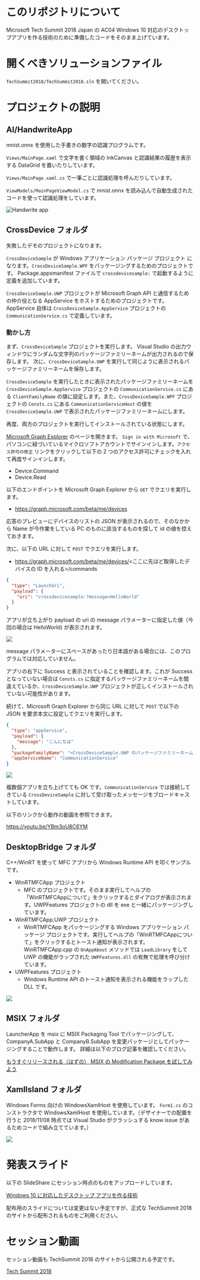 # このリポジトリについて

Microsoft Tech Summit 2018 Japan の AC04 Windows 10 対応のデスクトップアプリを作る技術のために準備したコードをそのまま上げています。

# 開くべきソリューションファイル

`TechSummit2018/TechSummit2018.sln` を開いてください。

# プロジェクトの説明

## AI/HandwriteApp

mnist.onnx を使用した手書きの数字の認識プログラムです。

`Views/MainPage.xaml` で文字を書く領域の InkCanvas と認識結果の履歴を表示する DataGrid を置いたりしています。

`Views/MainPage.xaml.cs` で一筆ごとに認識処理を呼んだりしています。

`ViewModels/MainPageViewModel.cs` で mnist.onnx を読み込んで自動生成されたコードを使って認識処理をしています。

![Handwrite app](images/2018-11-08-15-26-03.png)

## CrossDevice フォルダ

失敗したデモのプロジェクトになります。

`CrossDeviceSample` が Windows アプリケーション パッケージ プロジェクト になります。`CrossDeviceSample.WPF` をパッケージングするためのプロジェクトです。
Package.appxmanifest ファイルで `crossdevicesample:` で起動するように定義を追加しています。

`CrossDeviceSample.UWP` プロジェクトが Microsoft Graph API と通信するための仲介役となる AppService をホストするためのプロジェクトです。
AppService 自体は `CrossDeviceSample.AppService` プロジェクトの `CommunicationService.cs` で定義しています。

### 動かし方

まず、`CrossDeviceSample` プロジェクトを実行します。
Visual Studio の出力ウィンドウにランダムな文字列のパッケージファミリーネームが出力されるので保存します。
次に、`CrossDeviceSample.UWP` を実行して同じように表示されるパッケージファミリーネームを保存します。

`CrossDeviceSample` を実行したときに表示されたパッケージファミリーネームを `CrossDeviceSample.AppService` プロジェクトの `CommunicationService.cs` にある `ClientFamilyName` の値に設定します。また、`CrossDeviceSample.WPF` プロジェクトの `Consts.cs` にある `CommunicationServiceHost` の値を `CrossDeviceSample.UWP` で表示されたパッケージファミリーネームにします。

再度、両方のプロジェクトを実行してインストールされている状態にします。

[Microsoft Graph Explorer](https://developer.microsoft.com/ja-jp/graph/graph-explorer) のページを開きます。
`Sign in with Microsoft` で、パソコンに紐づいているマイクロソフトアカウントでサインインします。`アクセス許可の修正` リンクをクリックして以下の 2 つのアクセス許可にチェックを入れて再度サインインします。

- Device.Command
- Device.Read

以下のエンドポイントを Microsoft Graph Explorer から `GET` でクエリを実行します。

- https://graph.microsoft.com/beta/me/devices

応答のプレビューにデバイスのリストの JSON が表示されるので、そのなかから Name が今作業をしている PC のものに該当するものを探して id の値を控えておきます。

次に、以下の URL に対して `POST` でクエリを実行します。

- https://graph.microsoft.com/beta/me/devices/<ここに先ほど取得したデバイスの ID を入れる>/commands

```json
{
  "type": "LaunchUri",
  "payload": {
    "uri": "crossdevicesample:?message=HelloWorld"
  }
}
```

アプリが立ち上がり payload の uri の message パラメーターに指定した値（今回の場合は HelloWorld) が表示されます。

![](images/2018-11-08-15-46-57.png)

message パラメーターにスペースがあったり日本語がある場合には、このプログラムでは対応していません。

アプリの右下に Success と表示されていることを確認します。これが Success となっていない場合は `Consts.cs` に指定するパッケージファミリーネームを間違えているか、`CrossDeviceSample.UWP` プロジェクトが正しくインストールされていない可能性があります。


続けて、Microsoft Graph Explorer から同じ URL に対して `POST` で以下の JSON を要求本文に設定してクエリを実行します。

```json
{
  "type": "appService",
  "payload": {
    "message": "こんにちは"
  },
  "packageFamilyName": "<CrossDeviceSample.UWP のパッケージファミリーネームをここに設定>",
  "appServiceName": "CommunicationService"
}
```

![](images/2018-11-08-15-51-33.png)

複数個アプリを立ち上げてても OK です。`CommunicationService` では接続してきている `CrossDeviceSample` に対して受け取ったメッセージをブロードキャストしています。

以下のリンクから動作の動画を参照できます。

https://youtu.be/YBm3oU8C6YM

## DesktopBridge フォルダ

C++/WinRT を使って MFC アプリから Windows Runtime API を叩くサンプルです。

- WinRTMFCApp プロジェクト
    - MFC のプロジェクトです。そのまま実行してヘルプの「WinRTMFCAppについて」をクリックするとダイアログが表示されます。UWPFeatures プロジェクトの dll を exe と一緒にパッケージングしています。
- WinRTMFCApp.UWP プロジェクト
    - WinRTMFCApp をパッケージングする Windows アプリケーション パッケージ プロジェクトです。実行してヘルプの「WinRTMFCAppについて」をクリックするとトースト通知が表示されます。WinRTMFCApp.cpp の `OnAppAbout` メソッドでは `LoadLibrary` をして UWP の機能がラップされた `UWPFeatures.dll` の有無で処理を呼び分けています。
- UWPFeatures プロジェクト
    - Windows Runtime API のトースト通知を表示される機能をラップした DLL です。

![](images/2018-11-08-15-58-47.png)

## MSIX フォルダ

LauncherApp を msix に MSIX Packaging Tool でパッケージングして、CompanyA.SubApp と CompanyB.SubApp を変更パッケージとしてパッケージングすることで動作します。
詳細は以下のブログ記事を確認してください。

[もうすぐリリースされる（はずの） MSIX の Modification Package を試してみよう](https://blog.okazuki.jp/entry/2018/09/27/182936)

## XamlIsland フォルダ

Windows Forms 向けの WindowsXamlHost を使用しています。
`Form1.cs` のコンストラクタで WindowsXamlHost を使用しています。（デザイナーでの配置を行うと 2018/11/08 時点では Visual Studio がクラッシュする know issue があるためコードで組み立てています。）

![](images/2018-11-08-17-53-12.png)

# 発表スライド

以下の SlideShare にセッション時点のものをアップロードしています。

[Windows 10 に対応したデスクトップ アプリを作る技術](https://www.slideshare.net/okazuki0130/windows-10-v2)

配布用のスライドについては変更はない予定ですが、正式な TechSummit 2018 のサイトから配布されるものをご利用ください。

# セッション動画

セッション動画も TechSummit 2018 のサイトから公開される予定です。

[Tech Summit 2018](https://www.microsoft.com/ja-jp/events/techsummit/2018/)
